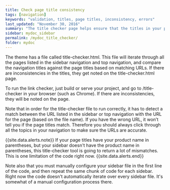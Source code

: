 ```yaml
---
title: Check page title consistency
tags: [navigation]
keywords: "validation, titles, page titles, inconsistency, errors"
last_updated: "November 30, 2016"
summary: "The title checker page helps ensure that the titles in your pages match the titles in your TOC."
sidebar: mydoc_sidebar
permalink: /mydoc_title_checker/
folder: mydoc
---
```


The theme has a file called title-checker.html. This file will iterate through all the pages listed in the sidebar navigation and top navigation, and compare the navigation titles against the page titles based on matching URLs. If there are inconsistencies in the titles, they get noted on the title-checker.html page.

To run the link checker, just build or serve your project, and go to /title-checker in your browser (such as Chrome). If there are inconsistencies, they will be noted on the page.

Note that in order for the title-checker file to run correctly, it has to detect a match between the URL listed in the sidebar or top navigation with the URL for the page (based on the file name). If you have the wrong URL, it won’t tell you if the page titles match. Therefore you should always click through all the topics in your navigation to make sure the URLs are accurate.

{{site.data.alerts.note}} If your page titles have your product name in parentheses, but your sidebar doesn't have the product name in parentheses, this title-checker tool is going to return a lot of mismatches. This is one limitation of the code right now. {{site.data.alerts.end}}

Note also that you must manually configure your sidebar file in the first line of the code, and then repeat the same chunk of code for each sidebar. Right now the code doesn't automatically iterate over every sidebar file. It's somewhat of a manual configuration process there.
